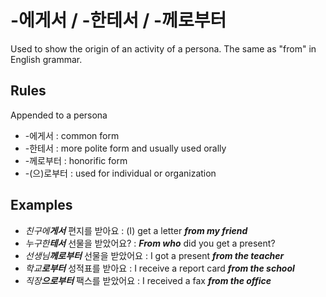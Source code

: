 # -에게서 / -한테서 / -께로부터
Used to show the origin of an activity of a persona. The same as "from" in English grammar.

## Rules
Appended to a persona
- -에게서 : common form
- -한테서 : more polite form and usually used orally
- -께로부터 : honorific form
- -(으)로부터 : used for individual or organization

## Examples
- _친구에**게서**_ 편지를 받아요 : (I) get a letter _**from my friend**_
- _누구한**테서**_ 선물을 받았어요? : _**From who**_ did you get a present?
- _선생님**께로부터**_ 선물을 받았어요 : I got a present _**from the teacher**_
- _학교**로부터**_ 성적표를 받아요 : I receive a report card _**from the school**_
- _직장**으로부터**_ 팩스를 받았어요 : I received a fax _**from the office**_


